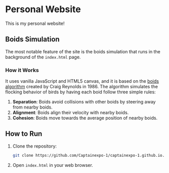 # Personal Website

This is my personal website! 

## Boids Simulation

The most notable feature of the site is the boids simulation that runs in the background of the `index.html` page.

### How it Works

It uses vanilla JavaScript and HTML5 canvas, and it is based on the [boids algorithm](https://en.wikipedia.org/wiki/Boids) created by Craig Reynolds in 1986. The algorithm simulates the flocking behavior of birds by having each boid follow three simple rules:

1. **Separation**: Boids avoid collisions with other boids by steering away from nearby boids.
2. **Alignment**: Boids align their velocity with nearby boids.
3. **Cohesion**: Boids move towards the average position of nearby boids.

## How to Run

1. Clone the repository:
    ```sh
    git clone https://github.com/Captainexpo-1/captainexpo-1.github.io.git
    ```
2. Open `index.html` in your web browser.
